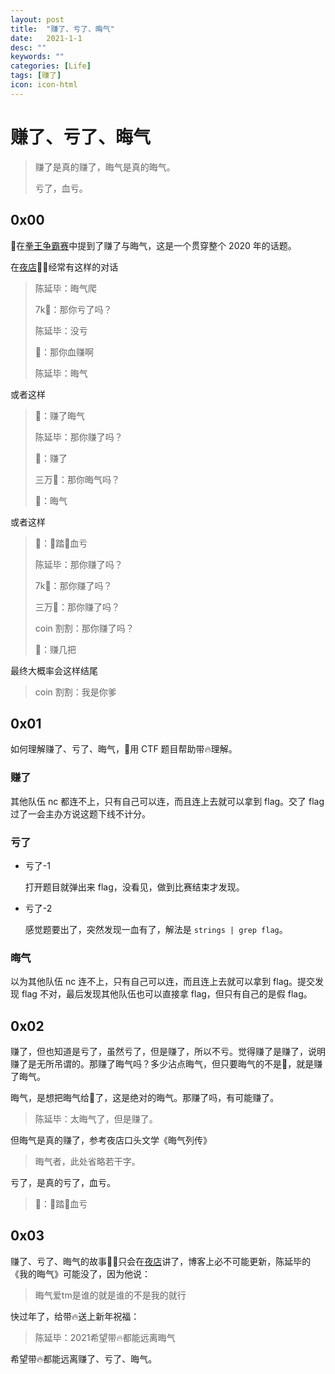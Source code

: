 ```yaml
---
layout: post
title:  "赚了、亏了、晦气"
date:   2021-1-1
desc: ""
keywords: ""
categories: [Life]
tags: [赚了]
icon: icon-html
---
```


# 赚了、亏了、晦气

> 赚了是真的赚了，晦气是真的晦气。
>
> 亏了，血亏。

## 0x00

👴在[拳王争霸赛](https://aidaip.github.io/life/2021/01/01/%E8%B4%B5-%E7%AC%AC%E4%B8%80%E5%B1%8A-%E8%AE%B2%E6%96%87%E6%98%8E-%E6%A0%91%E6%96%B0%E9%A3%8E%E6%9D%AF-%E6%8B%B3%E7%8E%8B%E4%BA%89%E9%9C%B8%E8%B5%9B.html)中提到了赚了与晦气，这是一个贯穿整个 2020 年的话题。

在[夜店](https://aidaip.github.io/life/2020/10/06/%E5%A4%9C%E5%BA%97.html)👴🚪经常有这样的对话

> 陈延毕：晦气爬
>
> 7k👴：那你亏了吗？
>
> 陈延毕：没亏
>
> 👴：那你血赚啊
>
> 陈延毕：晦气

或者这样

> 👴：赚了晦气
>
> 陈延毕：那你赚了吗？
>
> 👴：赚了
>
> 三万👴：那你晦气吗？
>
> 👴：晦气

或者这样

> 👴：👴踏🐎血亏
>
> 陈延毕：那你赚了吗？
>
> 7k👴：那你赚了吗？
>
> 三万👴：那你赚了吗？
>
> coin 割割：那你赚了吗？
>
> 👴：赚几把
>

最终大概率会这样结尾

> coin 割割：我是你爹

## 0x01

如何理解赚了、亏了、晦气，👴用 CTF 题目帮助带🔥理解。

### 赚了

其他队伍 nc 都连不上，只有自己可以连，而且连上去就可以拿到 flag。交了 flag 过了一会主办方说这题下线不计分。

### 亏了

* 亏了-1

  打开题目就弹出来 flag，没看见，做到比赛结束才发现。

* 亏了-2

  感觉题要出了，突然发现一血有了，解法是 `strings | grep flag`。

### 晦气

以为其他队伍 nc 连不上，只有自己可以连，而且连上去就可以拿到 flag。提交发现 flag 不对，最后发现其他队伍也可以直接拿 flag，但只有自己的是假 flag。



## 0x02

赚了，但也知道是亏了，虽然亏了，但是赚了，所以不亏。觉得赚了是赚了，说明赚了是无所吊谓的。那赚了晦气吗？多少沾点晦气，但只要晦气的不是👴，就是赚了晦气。

晦气，是想把晦气给🐏了，这是绝对的晦气。那赚了吗，有可能赚了。

> 陈延毕：太晦气了，但是赚了。

但晦气是真的赚了，参考夜店口头文学《晦气列传》

> 晦气者，此处省略若干字。

亏了，是真的亏了，血亏。

> 👴：👴踏🐎血亏

## 0x03

赚了、亏了、晦气的故事👴🚪只会在[夜店](https://aidaip.github.io/life/2020/10/06/%E5%A4%9C%E5%BA%97.html)讲了，博客上必不可能更新，陈延毕的《我的晦气》可能没了，因为他说：

> 晦气爱tm是谁的就是谁的不是我的就行

快过年了，给带🔥送上新年祝福：

> 陈延毕：2021希望带🔥都能远离晦气

希望带🔥都能远离赚了、亏了、晦气。